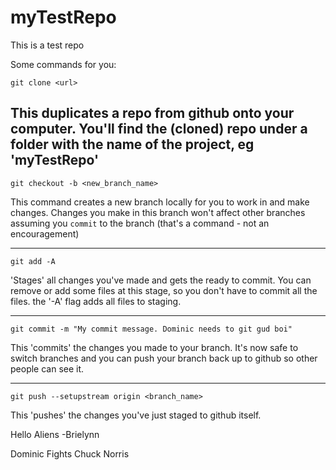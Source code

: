 # myTestRepo
This is a test repo

Some commands for you:

`git clone <url>`

This duplicates a repo from github onto your computer. You'll find the (cloned) repo under a folder with the name of the project, eg 'myTestRepo'
---
`git checkout -b <new_branch_name>`

This command creates a new branch locally for you to work in and make changes. Changes you make in this branch won't affect other branches assuming you `commit` to the branch (that's a command - not an encouragement)

---
`git add -A`

'Stages' all changes you've made and gets the ready to commit. You can remove or add some files at this stage, so you don't have to commit all the files. the '-A' flag adds all files to staging.

---
`git commit -m "My commit message. Dominic needs to git gud boi"`

This 'commits' the changes you made to your branch. It's now safe to switch branches and you can push your branch back up to github so other people can see it.

---
`git push --setupstream origin <branch_name>`

This 'pushes' the changes you've just staged to github itself.


Hello Aliens -Brielynn

Dominic Fights Chuck Norris 

